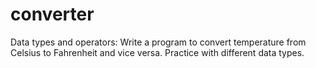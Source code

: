 # converter
Data types and operators: Write a program to convert temperature from Celsius to Fahrenheit and vice versa. Practice with different data types.

